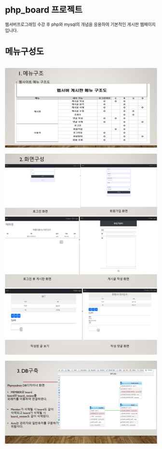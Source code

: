 # php_board 프로젝트
웹서버프로그래밍 수강 후 php와 mysql의 개념을 응용하여 기본적인 게시판 웹페이지입니다.
<br>
# 메뉴구성도
<br>
<img src="https://github.com/2Swon/web_project/blob/main/php_board/img/1.png" alt="1" style="max-width: 100%;">
<br>
<br>
<img src="https://github.com/2Swon/web_project/blob/main/php_board/img/2.png" alt="2" style="max-width: 100%;">
<br>
<img src="https://github.com/2Swon/web_project/blob/main/php_board/img/3.png" alt="3" style="max-width: 100%;">
<br>
<img src="https://github.com/2Swon/web_project/blob/main/php_board/img/4.png" alt="4" style="max-width: 100%;">
<br>
<br>
<img src="https://github.com/2Swon/web_project/blob/main/php_board/img/5.png" alt="5" style="max-width: 100%;">
